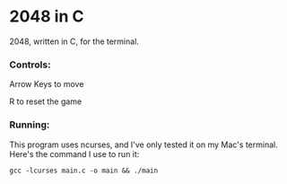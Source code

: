 # 2048 in C
2048, written in C, for the terminal.

### Controls: 

Arrow Keys to move

R to reset the game

### Running:
This program uses ncurses, and I've only tested it on my Mac's terminal. Here's the command I use to run it:

`gcc -lcurses main.c -o main && ./main`
